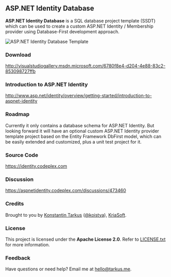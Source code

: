 ## ASP.NET Identity Database

**ASP.NET Identity Database** is a SQL database project template (SSDT) which can be used to create a custom
ASP.NET Identity / Membership provider using Database-First development approach.

![ASP.NET Identity Database Template](http://i.imgur.com/2OU3HuS.png)

### Download

http://visualstudiogallery.msdn.microsoft.com/6780f8e4-d204-4e88-83c2-853098727ffb

### Introduction to ASP.NET Identity

http://www.asp.net/identity/overview/getting-started/introduction-to-aspnet-identity

### Roadmap

Currently it only contains a database schema for ASP.NET Identity. But looking forward it will have an optional custom
ASP.NET Identity provider template project based on the Entity Framework DbFirst model, which can be easily extended
and customized, plus a unit test project for it.

### Source Code

https://identity.codeplex.com

### Discussion

https://aspnetidentity.codeplex.com/discussions/473460

### Credits

Brought to you by [Konstantin Tarkus](http://tarkus.me) ([@koistya](https://angel.co/koistya)), [KriaSoft](http://www.kriasoft.com).

### License

This project is licensed under the **Apache License 2.0**. Refer to
[LICENSE.txt](https://github.com/kriasoft/AspNet/blob/master/LICENSE.txt) for more information.

### Feedback

Have questions or need help? Email me at [hello@tarkus.me](mailto:hello@tarkus.me).